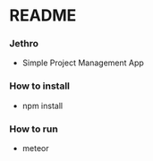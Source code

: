 # README #

### Jethro ###

* Simple Project Management App

### How to install ###

* npm install

### How to run ###

* meteor

